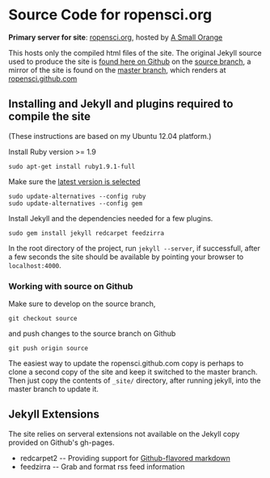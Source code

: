 Source Code for ropensci.org 
=============================

**Primary server for site**: [ropensci.org](http://ropensci.org), hosted by [A Small Orange](http://asmallorange.com)

This hosts only the compiled html files of the site. The original Jekyll source used to produce the site is [found here on Github](https://github.com/ropensci/ropensci.github.com) on the [source branch](https://github.com/ropensci/ropensci.github.com/tree/source), a mirror of the site is found on the [master branch](https://github.com/ropensci/ropensci.github.com/tree/master), which renders at [ropensci.github.com](http://ropensci.github.com)

Installing and Jekyll and plugins required to compile the site
--------------------------------------------------------------

(These instructions are based on my Ubuntu 12.04 platform.)


Install Ruby version >= 1.9

```
sudo apt-get install ruby1.9.1-full
```

Make sure the [latest version is selected](http://askubuntu.com/questions/91693/how-do-you-uninstall-ruby-1-8-7-and-install-ruby-1-9-2)

```
sudo update-alternatives --config ruby
sudo update-alternatives --config gem
```

Install Jekyll and the dependencies needed for a few plugins.

`sudo gem install jekyll redcarpet feedzirra`


In the root directory of the project, run `jekyll --server`, if successfull, after a few seconds the site should be available by pointing your browser to `localhost:4000`.  


### Working with source on Github 

Make sure to develop on the source branch,

```
git checkout source
```

and push changes to the source branch on Github 

```
git push origin source
```

The easiest way to update the ropensci.github.com copy is perhaps to clone a second copy of the site and keep it switched to the master branch.  Then just copy the contents of `_site/` directory, after running jekyll, into the master branch to update it.  


Jekyll Extensions 
-----------------

The site relies on serveral extensions not available on the Jekyll copy provided on Github's gh-pages.  

* redcarpet2 -- Providing support for [Github-flavored markdown](http://github.github.com/github-flavored-markdown/)
* feedzirra -- Grab and format rss feed information  



